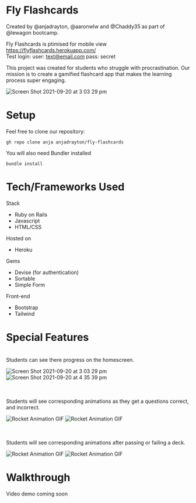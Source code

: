# Fly Flashcards
Created by @anjadrayton, @aaronwlw and @Chaddy35 as part of @lewagon bootcamp.

Fly Flashcards is ptimised for mobile view https://flyflashcards.herokuapp.com/ \
Test login:
user: text@email.com
pass: secret

This project was created for students who struggle with procrastination. Our mission is to create a gamified flashcard app that makes the learning process super engaging.

![Screen Shot 2021-09-20 at 3 03 29 pm](https://user-images.githubusercontent.com/83281237/133960133-10b3ebbd-b321-471a-86e8-ce933a1c39d8.png)

# Setup
Feel free to clone our repository:
<pre><code>gh repo clone anja anjadrayton/fly-flashcards</code></pre>
You will also need Bundler installed
<pre><code>bundle install</code></pre>

# Tech/Frameworks Used

Stack
* Ruby on Rails
* Javascript
* HTML/CSS

Hosted on
* Heroku

Gems
* Devise (for authentication)
* Sortable
* Simple Form

Front-end
* Bootstrap
* Tailwind

# Special Features
<br>
Students can see there progress on the homescreen.
<br>

![Screen Shot 2021-09-20 at 3 03 29 pm](https://user-images.githubusercontent.com/83281237/133960133-10b3ebbd-b321-471a-86e8-ce933a1c39d8.png)
![Screen Shot 2021-09-20 at 4 35 39 pm](https://user-images.githubusercontent.com/83281237/133964417-31eb2d64-dafd-4df2-8dbe-9bc480394965.png)

<br>
<br>
Students will see corresponding animations as they get a questions correct, and incorrect.
<br>

![Rocket Animation GIF](https://media.giphy.com/media/4vdVmTKcLoFyaeACxz/giphy.gif)
![Rocket Animation GIF](https://media.giphy.com/media/P9gDmc2M59ZWhYOx7X/giphy.gif)

<br>
<br>
Students will see corresponding animations after passing or failing a deck.
<br>

![Rocket Animation GIF](https://media.giphy.com/media/BevoJj0Oafa6zuXYmP/giphy.gif)
![Rocket Animation GIF](https://media.giphy.com/media/gaduT8549gCUfiV7dP/giphy.gif?cid=790b7611663d9c30ca2a04b7e50fe0f1a209acc23309f340&rid=giphy.gif&ct=g)

# Walkthrough
Video demo coming soon
